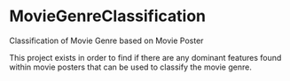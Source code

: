 # MovieGenreClassification

Classification of Movie Genre based on Movie Poster

This project exists in order to find if there are any dominant features found within movie posters that can be used to classify the movie genre.
